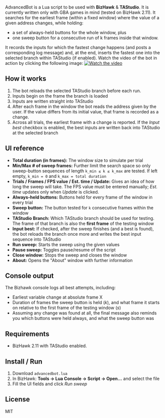 AdvancedBot is a Lua script to be used with **BizHawk** & **TAStudio**. It is currently written only with GBA games in mind (tested on BizHawk 2.11). It searches for the earliest frame (within a fixed window) where the value of a given address changes, while holding:
- a set of always-held buttons for the whole window, plus
- one sweep button for a consecutive run of k frames inside that window.

It records the inputs for which the fastest change happens (and posts a corresponding log message) and, at the end, inserts the fastest one into the selected branch within TAStudio (if enabled). Watch the video of the bot in action by clicking the following image:
[![Watch the video](https://img.youtube.com/vi/VKQaV8AZy2k/maxresdefault.jpg)](https://www.youtube.com/watch?v=VKQaV8AZy2k)


## How it works
1. The bot reloads the selected TAStudio branch before each run.
2. Inputs begin on the frame the branch is loaded
3. Inputs are written straight into TAStudio
4. After each frame in the window the bot reads the address given by the user. If the value differs from its initial value, that frame is recorded as a change.  
5. Across all trials, the earliest frame with a change is reported. If the *Input best* checkbox is enabled, the best inputs are written back into TAStudio at the selected branch

## UI reference
- **Total duration (in frames):** The window size to simulate per trial
- **Min/Max # of sweep frames:** Further limit the search space so only sweep-button sequences of length `k_min ≤ k ≤ k_max` are tested. If left empty, `k_min = 0` and `k_max = total duration`
- **Trials / Frames / FPS value / Est. time / Update:** Gives an idea of how long the sweep will take. The FPS value must be entered manually; *Est. time* updates only when *Update* is clicked.  
- **Always-held buttons:** Buttons held for every frame of the window in every trial
- **Sweep button:** The button tested for `k` consecutive frames within the window
- **TAStudio Branch:** Which TAStudio branch should be used for testing. The frame of that branch is also the **first frame** of the testing window
- **Input best:** If checked, after the sweep finishes (and a best is found), the bot reloads the branch once more and writes the best input sequence into TAStudio
- **Run sweep:** Starts the sweep using the given values
- **Pause sweep:** Toggles pause/resume of the script
- **Close window:** Stops the sweep and closes the window
- **About:** Opens the "About" window with further information

## Console output
The Bizhawk console logs all best attempts, including:
- Earliest variable change at absolute frame X
- Duration of frames the sweep button is held (*k*), and what frame it starts on relative to the first frame of the testing window (*s*)
- Assuming any change was found at all, the final message also reminds you which buttons were held always, and what the sweep button was

## Requirements
- BizHawk 2.11 with TAStudio enabled.

## Install / Run
1. Download `advancedbot.lua`  
2. In BizHawk: **Tools → Lua Console → Script → Open…** and select the file
3. Fill the UI fields and click *Run sweep*

## License
MIT
